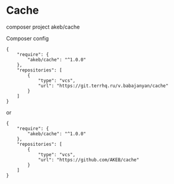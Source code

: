 # Cache

composer project akeb/cache

Composer config
```
{
	"require": {
		"akeb/cache": "^1.0.0"
	},
	"repositories": [
		{
			"type": "vcs",
			"url": "https://git.terrhq.ru/v.babajanyan/cache"
		}
	]
}
```

or

```
{
	"require": {
		"akeb/cache": "^1.0.0"
	},
	"repositories": [
		{
			"type": "vcs",
			"url": "https://github.com/AKEB/cache"
		}
	]
}
```